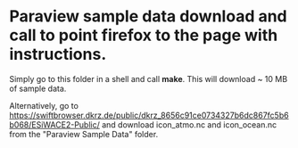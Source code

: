 # Paraview sample data download and call to point firefox to the page with instructions.

Simply go to this folder in a shell and call **make**. This will download ~ 10 MB of sample data.

Alternatively, go to https://swiftbrowser.dkrz.de/public/dkrz_8656c91ce0734327b6dc867fc5b6b068/ESiWACE2-Public/ and download icon_atmo.nc and icon_ocean.nc from the "Paraview Sample Data" folder.
